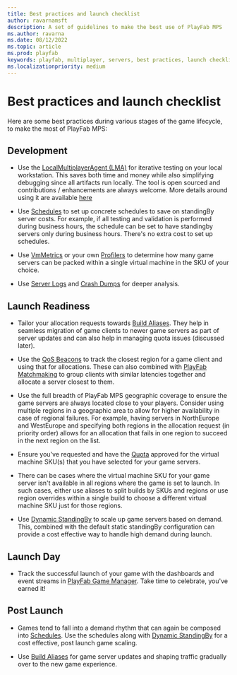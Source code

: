 ```yaml
---
title: Best practices and launch checklist
author: ravarnamsft
description: A set of guidelines to make the best use of PlayFab MPS
ms.author: ravarna
ms.date: 08/12/2022
ms.topic: article
ms.prod: playfab
keywords: playfab, multiplayer, servers, best practices, launch checklist
ms.localizationpriority: medium
---
```


# Best practices and launch checklist

Here are some best practices during various stages of the game lifecycle, to make the most of PlayFab MPS:

## Development

* Use the [LocalMultiplayerAgent (LMA)](https://github.com/PlayFab/MpsAgent) for iterative testing on your local workstation. This saves both time and money while also simplifying debugging since all artifacts run locally. The tool is open sourced and contributions / enhancements are always welcome. More details around using it are available [here](locally-debugging-game-servers-and-integration-with-playfab.md)

* Use [Schedules](scheduled-standby.md) to set up concrete schedules to save on standingBy server costs. For example, if all testing and validation is performed during business hours, the schedule can be set to have standingby servers only during business hours. There's no extra cost to set up schedules.

* Use [VmMetrics](vm-metrics.md) or your own [Profilers](attaching-a-profiler.md) to determine how many game servers can be packed within a single virtual machine in the SKU of your choice.

* Use [Server Logs](archiving-and-retrieving-multiplayer-server-logs.md) and [Crash Dumps](crash-dump-collection.md) for deeper analysis.

## Launch Readiness

* Tailor your allocation requests towards [Build Aliases](allocating-with-build-alias.md). They help in seamless migration of game clients to newer game servers as part of server updates and can also help in managing quota issues (discussed later).

* Use the [QoS Beacons](using-qos-beacons-to-measure-player-latency-to-azure.md) to track the closest region for a game client and using that for allocations. These can also combined with [PlayFab Matchmaking](../matchmaking/index.md) to group clients with similar latencies together and allocate a server closest to them.

* Use the full breadth of PlayFab MPS geographic coverage to ensure the game servers are always located close to your players. Consider using multiple regions in a geographic area to allow for higher availability in case of regional failures. For example, having servers in NorthEurope and WestEurope and specifying both regions in the allocation request (in priority order) allows for an allocation that fails in one region to succeed in the next region on the list.

* Ensure you've requested and have the [Quota](quota-changes.md) approved for the virtual machine SKU(s) that you have selected for your game servers.

* There can be cases where the virtual machine SKU for your game server isn't available in all regions where the game is set to launch. In such cases, either use aliases to split builds by SKUs and regions or use region overrides within a single build to choose a different virtual machine SKU just for those regions.

* Use [Dynamic StandingBy](dynamic-standby.md) to scale up game servers based on demand. This, combined with the default static standingBy configuration can provide a cost effective way to handle high demand during launch. 

## Launch Day

* Track the successful launch of your game with the dashboards and event streams in [PlayFab Game Manager](https://developer.playfab.com/). Take time to celebrate, you've earned it!

## Post Launch

* Games tend to fall into a demand rhythm that can again be composed into [Schedules](scheduled-standby.md). Use the schedules along with [Dynamic StandingBy](dynamic-standby.md) for a cost effective, post launch game scaling.

* Use [Build Aliases](allocating-with-build-alias.md) for game server updates and shaping traffic gradually over to the new game experience.

